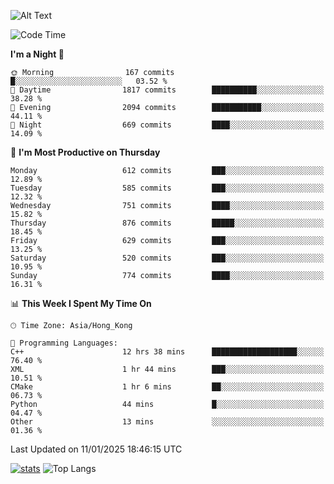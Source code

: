 ![Alt Text](https://media.tenor.com/3Gehha8RO-sAAAAC/goose-dance.gif)

<!--START_SECTION:waka-->
![Code Time](http://img.shields.io/badge/Code%20Time-394%20hrs%2050%20mins-blue)

**I'm a Night 🦉** 

```text
🌞 Morning                167 commits         █░░░░░░░░░░░░░░░░░░░░░░░░   03.52 % 
🌆 Daytime                1817 commits        ██████████░░░░░░░░░░░░░░░   38.28 % 
🌃 Evening                2094 commits        ███████████░░░░░░░░░░░░░░   44.11 % 
🌙 Night                  669 commits         ████░░░░░░░░░░░░░░░░░░░░░   14.09 % 
```
📅 **I'm Most Productive on Thursday** 

```text
Monday                   612 commits         ███░░░░░░░░░░░░░░░░░░░░░░   12.89 % 
Tuesday                  585 commits         ███░░░░░░░░░░░░░░░░░░░░░░   12.32 % 
Wednesday                751 commits         ████░░░░░░░░░░░░░░░░░░░░░   15.82 % 
Thursday                 876 commits         █████░░░░░░░░░░░░░░░░░░░░   18.45 % 
Friday                   629 commits         ███░░░░░░░░░░░░░░░░░░░░░░   13.25 % 
Saturday                 520 commits         ███░░░░░░░░░░░░░░░░░░░░░░   10.95 % 
Sunday                   774 commits         ████░░░░░░░░░░░░░░░░░░░░░   16.31 % 
```


📊 **This Week I Spent My Time On** 

```text
🕑︎ Time Zone: Asia/Hong_Kong

💬 Programming Languages: 
C++                      12 hrs 38 mins      ███████████████████░░░░░░   76.40 % 
XML                      1 hr 44 mins        ███░░░░░░░░░░░░░░░░░░░░░░   10.51 % 
CMake                    1 hr 6 mins         ██░░░░░░░░░░░░░░░░░░░░░░░   06.73 % 
Python                   44 mins             █░░░░░░░░░░░░░░░░░░░░░░░░   04.47 % 
Other                    13 mins             ░░░░░░░░░░░░░░░░░░░░░░░░░   01.36 % 
```


 Last Updated on 11/01/2025 18:46:15 UTC
<!--END_SECTION:waka-->
[![stats](https://github-readme-stats-rose-phi.vercel.app/api?username=jxncted&count_private=true)](https://github.com/jxncted/github-readme-stats)
![Top Langs](https://github-readme-stats-rose-phi.vercel.app/api/top-langs/?username=jxncted\&layout=compact&hide=c,assembly,jupyter%20notebook)
